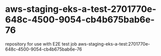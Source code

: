# aws-staging-eks-a-test-2701770e-648c-4500-9054-cb4b675bab6e-76
repository for use with E2E test job aws-staging-eks-a-test:2701770e-648c-4500-9054-cb4b675bab6e-76
